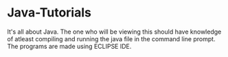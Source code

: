 # Java-Tutorials
It's all about Java. The one who will be viewing this should have knowledge of atleast compiling and running the java file in the command line prompt. The programs are made using ECLIPSE IDE.

